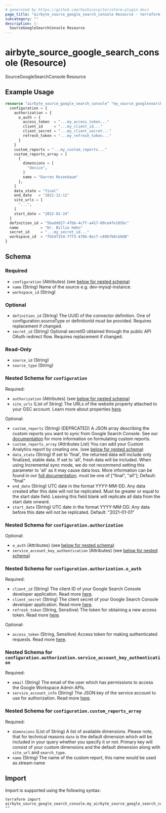 ```yaml
---
# generated by https://github.com/hashicorp/terraform-plugin-docs
page_title: "airbyte_source_google_search_console Resource - terraform-provider-airbyte"
subcategory: ""
description: |-
  SourceGoogleSearchConsole Resource
---
```


# airbyte_source_google_search_console (Resource)

SourceGoogleSearchConsole Resource

## Example Usage

```terraform
resource "airbyte_source_google_search_console" "my_source_googlesearchconsole" {
  configuration = {
    authorization = {
      o_auth = {
        access_token  = "...my_access_token..."
        client_id     = "...my_client_id..."
        client_secret = "...my_client_secret..."
        refresh_token = "...my_refresh_token..."
      }
    }
    custom_reports = "...my_custom_reports..."
    custom_reports_array = [
      {
        dimensions = [
          "device",
        ]
        name = "Darren Rosenbaum"
      },
    ]
    data_state = "final"
    end_date   = "2021-12-12"
    site_urls = [
      "...",
    ]
    start_date = "2022-01-24"
  }
  definition_id = "5baddd27-47bb-4c7f-a417-09ce4fe165bc"
  name          = "Dr. Billie Hahn"
  secret_id     = "...my_secret_id..."
  workspace_id  = "fb5df254-77f3-470b-8ec7-c89bfb0cb9d8"
}
```

<!-- schema generated by tfplugindocs -->
## Schema

### Required

- `configuration` (Attributes) (see [below for nested schema](#nestedatt--configuration))
- `name` (String) Name of the source e.g. dev-mysql-instance.
- `workspace_id` (String)

### Optional

- `definition_id` (String) The UUID of the connector definition. One of configuration.sourceType or definitionId must be provided. Requires replacement if changed.
- `secret_id` (String) Optional secretID obtained through the public API OAuth redirect flow. Requires replacement if changed.

### Read-Only

- `source_id` (String)
- `source_type` (String)

<a id="nestedatt--configuration"></a>
### Nested Schema for `configuration`

Required:

- `authorization` (Attributes) (see [below for nested schema](#nestedatt--configuration--authorization))
- `site_urls` (List of String) The URLs of the website property attached to your GSC account. Learn more about properties <a href="https://support.google.com/webmasters/answer/34592?hl=en">here</a>.

Optional:

- `custom_reports` (String) (DEPRCATED) A JSON array describing the custom reports you want to sync from Google Search Console. See our <a href='https://docs.airbyte.com/integrations/sources/google-search-console'>documentation</a> for more information on formulating custom reports.
- `custom_reports_array` (Attributes List) You can add your Custom Analytics report by creating one. (see [below for nested schema](#nestedatt--configuration--custom_reports_array))
- `data_state` (String) If set to 'final', the returned data will include only finalized, stable data. If set to 'all', fresh data will be included. When using Incremental sync mode, we do not recommend setting this parameter to 'all' as it may cause data loss. More information can be found in our <a href='https://docs.airbyte.com/integrations/source/google-search-console'>full documentation</a>. must be one of ["final", "all"]; Default: "final"
- `end_date` (String) UTC date in the format YYYY-MM-DD. Any data created after this date will not be replicated. Must be greater or equal to the start date field. Leaving this field blank will replicate all data from the start date onward.
- `start_date` (String) UTC date in the format YYYY-MM-DD. Any data before this date will not be replicated. Default: "2021-01-01"

<a id="nestedatt--configuration--authorization"></a>
### Nested Schema for `configuration.authorization`

Optional:

- `o_auth` (Attributes) (see [below for nested schema](#nestedatt--configuration--authorization--o_auth))
- `service_account_key_authentication` (Attributes) (see [below for nested schema](#nestedatt--configuration--authorization--service_account_key_authentication))

<a id="nestedatt--configuration--authorization--o_auth"></a>
### Nested Schema for `configuration.authorization.o_auth`

Required:

- `client_id` (String) The client ID of your Google Search Console developer application. Read more <a href="https://developers.google.com/webmaster-tools/v1/how-tos/authorizing">here</a>.
- `client_secret` (String) The client secret of your Google Search Console developer application. Read more <a href="https://developers.google.com/webmaster-tools/v1/how-tos/authorizing">here</a>.
- `refresh_token` (String, Sensitive) The token for obtaining a new access token. Read more <a href="https://developers.google.com/webmaster-tools/v1/how-tos/authorizing">here</a>.

Optional:

- `access_token` (String, Sensitive) Access token for making authenticated requests. Read more <a href="https://developers.google.com/webmaster-tools/v1/how-tos/authorizing">here</a>.


<a id="nestedatt--configuration--authorization--service_account_key_authentication"></a>
### Nested Schema for `configuration.authorization.service_account_key_authentication`

Required:

- `email` (String) The email of the user which has permissions to access the Google Workspace Admin APIs.
- `service_account_info` (String) The JSON key of the service account to use for authorization. Read more <a href="https://cloud.google.com/iam/docs/creating-managing-service-account-keys">here</a>.



<a id="nestedatt--configuration--custom_reports_array"></a>
### Nested Schema for `configuration.custom_reports_array`

Required:

- `dimensions` (List of String) A list of available dimensions. Please note, that for technical reasons `date` is the default dimension which will be included in your query whether you specify it or not. Primary key will consist of your custom dimensions and the default dimension along with `site_url` and `search_type`.
- `name` (String) The name of the custom report, this name would be used as stream name

## Import

Import is supported using the following syntax:

```shell
terraform import airbyte_source_google_search_console.my_airbyte_source_google_search_console ""
```

